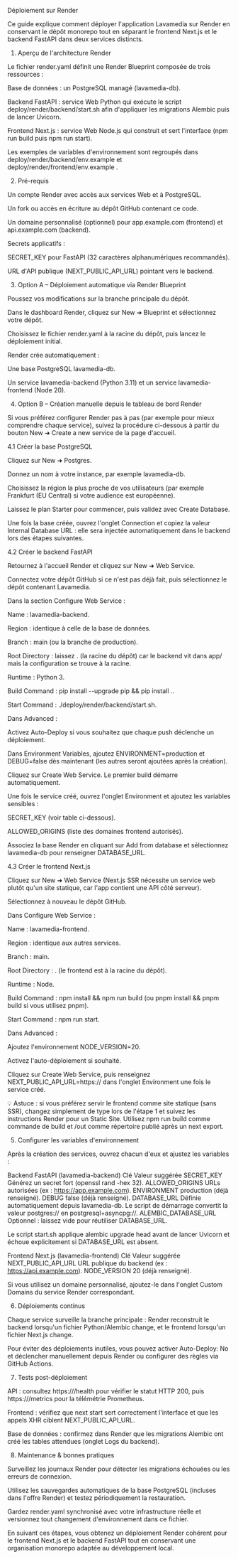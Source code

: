 Déploiement sur Render

Ce guide explique comment déployer l'application Lavamedia sur Render
 en conservant le dépôt monorepo tout en séparant le frontend Next.js et le backend FastAPI dans deux services distincts.

1. Aperçu de l'architecture Render

Le fichier render.yaml
 définit une Render Blueprint composée de trois ressources :

Base de données : un PostgreSQL managé (lavamedia-db).

Backend FastAPI : service Web Python qui exécute le script deploy/render/backend/start.sh
 afin d'appliquer les migrations Alembic puis de lancer Uvicorn.

Frontend Next.js : service Web Node.js qui construit et sert l'interface (npm run build puis npm run start).

Les exemples de variables d'environnement sont regroupés dans deploy/render/backend/env.example
 et deploy/render/frontend/env.example
.

2. Pré-requis

Un compte Render avec accès aux services Web et à PostgreSQL.

Un fork ou accès en écriture au dépôt GitHub contenant ce code.

Un domaine personnalisé (optionnel) pour app.example.com (frontend) et api.example.com (backend).

Secrets applicatifs :

SECRET_KEY pour FastAPI (32 caractères alphanumériques recommandés).

URL d'API publique (NEXT_PUBLIC_API_URL) pointant vers le backend.

3. Option A – Déploiement automatique via Render Blueprint

Poussez vos modifications sur la branche principale du dépôt.

Dans le dashboard Render, cliquez sur New ➜ Blueprint et sélectionnez votre dépôt.

Choisissez le fichier render.yaml à la racine du dépôt, puis lancez le déploiement initial.

Render crée automatiquement :

Une base PostgreSQL lavamedia-db.

Un service lavamedia-backend (Python 3.11) et un service lavamedia-frontend (Node 20).

4. Option B – Création manuelle depuis le tableau de bord Render

Si vous préférez configurer Render pas à pas (par exemple pour mieux comprendre chaque service), suivez la procédure ci-dessous à partir du bouton New ➜ Create a new service de la page d'accueil.

4.1 Créer la base PostgreSQL

Cliquez sur New ➜ Postgres.

Donnez un nom à votre instance, par exemple lavamedia-db.

Choisissez la région la plus proche de vos utilisateurs (par exemple Frankfurt (EU Central) si votre audience est européenne).

Laissez le plan Starter pour commencer, puis validez avec Create Database.

Une fois la base créée, ouvrez l'onglet Connection et copiez la valeur Internal Database URL : elle sera injectée automatiquement dans le backend lors des étapes suivantes.

4.2 Créer le backend FastAPI

Retournez à l'accueil Render et cliquez sur New ➜ Web Service.

Connectez votre dépôt GitHub si ce n'est pas déjà fait, puis sélectionnez le dépôt contenant Lavamedia.

Dans la section Configure Web Service :

Name : lavamedia-backend.

Region : identique à celle de la base de données.

Branch : main (ou la branche de production).

Root Directory : laissez . (la racine du dépôt) car le backend vit dans app/ mais la configuration se trouve à la racine.

Runtime : Python 3.

Build Command : pip install --upgrade pip && pip install ..

Start Command : ./deploy/render/backend/start.sh.

Dans Advanced :

Activez Auto-Deploy si vous souhaitez que chaque push déclenche un déploiement.

Dans Environment Variables, ajoutez ENVIRONMENT=production et DEBUG=false dès maintenant (les autres seront ajoutées après la création).

Cliquez sur Create Web Service. Le premier build démarre automatiquement.

Une fois le service créé, ouvrez l'onglet Environment et ajoutez les variables sensibles :

SECRET_KEY (voir table ci-dessous).

ALLOWED_ORIGINS (liste des domaines frontend autorisés).

Associez la base Render en cliquant sur Add from database et sélectionnez lavamedia-db pour renseigner DATABASE_URL.

4.3 Créer le frontend Next.js

Cliquez sur New ➜ Web Service (Next.js SSR nécessite un service web plutôt qu'un site statique, car l'app contient une API côté serveur).

Sélectionnez à nouveau le dépôt GitHub.

Dans Configure Web Service :

Name : lavamedia-frontend.

Region : identique aux autres services.

Branch : main.

Root Directory : . (le frontend est à la racine du dépôt).

Runtime : Node.

Build Command : npm install && npm run build (ou pnpm install && pnpm build si vous utilisez pnpm).

Start Command : npm run start.

Dans Advanced :

Ajoutez l'environnement NODE_VERSION=20.

Activez l'auto-déploiement si souhaité.

Cliquez sur Create Web Service, puis renseignez NEXT_PUBLIC_API_URL=https://<domaine-backend> dans l'onglet Environment une fois le service créé.

💡 Astuce : si vous préférez servir le frontend comme site statique (sans SSR), changez simplement de type lors de l'étape 1 et suivez les instructions Render pour un Static Site. Utilisez npm run build comme commande de build et /out comme répertoire publié après un next export.

5. Configurer les variables d'environnement

Après la création des services, ouvrez chacun d'eux et ajustez les variables :

Backend FastAPI (lavamedia-backend)
Clé	Valeur suggérée
SECRET_KEY	Générez un secret fort (openssl rand -hex 32).
ALLOWED_ORIGINS	URLs autorisées (ex : https://app.example.com).
ENVIRONMENT	production (déjà renseigné).
DEBUG	false (déjà renseigné).
DATABASE_URL	Définie automatiquement depuis lavamedia-db.
Le script de démarrage convertit la valeur postgres:// en postgresql+asyncpg://.
ALEMBIC_DATABASE_URL	Optionnel : laissez vide pour réutiliser DATABASE_URL.

Le script start.sh
 applique alembic upgrade head avant de lancer Uvicorn et échoue explicitement si DATABASE_URL est absent.

Frontend Next.js (lavamedia-frontend)
Clé	Valeur suggérée
NEXT_PUBLIC_API_URL	URL publique du backend (ex : https://api.example.com).
NODE_VERSION	20 (déjà renseigné).

Si vous utilisez un domaine personnalisé, ajoutez-le dans l'onglet Custom Domains du service Render correspondant.

6. Déploiements continus

Chaque service surveille la branche principale : Render reconstruit le backend lorsqu'un fichier Python/Alembic change, et le frontend lorsqu'un fichier Next.js change.

Pour éviter des déploiements inutiles, vous pouvez activer Auto-Deploy: No et déclencher manuellement depuis Render ou configurer des règles via GitHub Actions.

7. Tests post-déploiement

API : consultez https://<backend-domain>/health pour vérifier le statut HTTP 200, puis https://<backend-domain>/metrics pour la télémétrie Prometheus.

Frontend : vérifiez que next start sert correctement l'interface et que les appels XHR ciblent NEXT_PUBLIC_API_URL.

Base de données : confirmez dans Render que les migrations Alembic ont créé les tables attendues (onglet Logs du backend).

8. Maintenance & bonnes pratiques

Surveillez les journaux Render pour détecter les migrations échouées ou les erreurs de connexion.

Utilisez les sauvegardes automatiques de la base PostgreSQL (incluses dans l'offre Render) et testez périodiquement la restauration.

Gardez render.yaml synchronisé avec votre infrastructure réelle et versionnez tout changement d'environnement dans ce fichier.

En suivant ces étapes, vous obtenez un déploiement Render cohérent pour le frontend Next.js et le backend FastAPI tout en conservant une organisation monorepo adaptée au développement local.